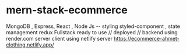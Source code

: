 # mern-stack-ecommerce
MongoDB , Express, React , Node Js -- styling styled-component  , state management redux
Fullstack ready to use //  deployed // backend using render.com server client using netlify server
https://ecommerce-ahmet-clothing.netlify.app/

